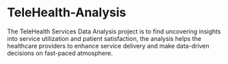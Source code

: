 # TeleHealth-Analysis
The TeleHealth Services Data Analysis project is to find uncovering insights into service utilization and patient satisfaction, the analysis helps the healthcare providers to enhance service delivery and make data-driven decisions on fast-paced atmosphere.
